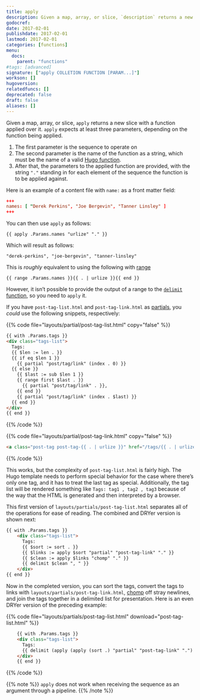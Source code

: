 ```yaml
---
title: apply
description: Given a map, array, or slice, `description` returns a new slice with a function applied over it.
godocref:
date: 2017-02-01
publishdate: 2017-02-01
lastmod: 2017-02-01
categories: [functions]
menu:
  docs:
    parent: "functions"
#tags: [advanced]
signature: ["apply COLLETION FUNCTION [PARAM...]"]
workson: []
hugoversion:
relatedfuncs: []
deprecated: false
draft: false
aliases: []
---
```


<!-- POTENTIAL NEW CONTENT: see apply/sequence discussion: https://discourse.gohugo.io/t/apply-printf-on-a-sequence/5722; -->

Given a map, array, or slice, `apply` returns a new slice with a function applied over it. `apply` expects at least three parameters, depending on the function being applied.

1. The first parameter is the sequence to operate on
2. The second parameter is the name of the function as a string, which must be the name of a valid [Hugo function][functions].
3. After that, the parameters to the applied function are provided, with the string `"."` standing in for each element of the sequence the function is to be applied against.

Here is an example of a content file with `name:` as a front matter field:

```toml
+++
names: [ "Derek Perkins", "Joe Bergevin", "Tanner Linsley" ]
+++
```

You can then use `apply` as follows:

```golang
{{ apply .Params.names "urlize" "." }}
```

Which will result as follows:

```
"derek-perkins", "joe-bergevin", "tanner-linsley"
```

This is *roughly* equivalent to using the following with [range][]

```golang
{{ range .Params.names }}{{ . | urlize }}{{ end }}
```

However, it isn’t possible to provide the output of a range to the [`delimit` function][delimit], so you need to `apply` it.

If you have `post-tag-list.html` and `post-tag-link.html` as [partials][], you *could* use the following snippets, respectively:

{{% code file="layouts/partial/post-tag-list.html" copy="false" %}}
```html
{{ with .Params.tags }}
<div class="tags-list">
  Tags:
  {{ $len := len . }}
  {{ if eq $len 1 }}
    {{ partial "post/tag/link" (index . 0) }}
  {{ else }}
    {{ $last := sub $len 1 }}
    {{ range first $last . }}
      {{ partial "post/tag/link" . }},
    {{ end }}
    {{ partial "post/tag/link" (index . $last) }}
  {{ end }}
</div>
{{ end }}
```
{{% /code %}}

{{% code file="layouts/partial/post-tag-link.html" copy="false" %}}
```html
<a class="post-tag post-tag-{{ . | urlize }}" href="/tags/{{ . | urlize }}">{{ . }}</a>
```
{{% /code %}}

This works, but the complexity of `post-tag-list.html` is fairly high. The Hugo template needs to perform special behavior for the case where there’s only one tag, and it has to treat the last tag as special. Additionally, the tag list will be rendered something like `Tags: tag1 , tag2 , tag3` because of the way that the HTML is generated and then interpreted by a browser.

This first version of `layouts/partials/post-tag-list.html` separates all of the operations for ease of reading. The combined and DRYer version is shown next:

```html
{{ with .Params.tags }}
    <div class="tags-list">
      Tags:
      {{ $sort := sort . }}
      {{ $links := apply $sort "partial" "post-tag-link" "." }}
      {{ $clean := apply $links "chomp" "." }}
      {{ delimit $clean ", " }}
    </div>
{{ end }}
```

Now in the completed version, you can sort the tags, convert the tags to links with `layouts/partials/post-tag-link.html`, [chomp][] off stray newlines, and join the tags together in a delimited list for presentation. Here is an even DRYer version of the preceding example:

{{% code file="layouts/partials/post-tag-list.html" download="post-tag-list.html" %}}
```html
    {{ with .Params.tags }}
    <div class="tags-list">
      Tags:
      {{ delimit (apply (apply (sort .) "partial" "post-tag-link" ".") "chomp" ".") ", " }}
    </div>
    {{ end }}
```
{{% /code %}}

{{% note %}}
`apply` does not work when receiving the sequence as an argument through a pipeline.
{{% /note %}}

[chomp]: /functions/chomp/ "See documentation for the chomp function"
[delimit]: /functions/delimit/ "See documentation for the delimit function"
[functions]: /functions/ "See the full list of Hugo functions to see what can be passed as an argument to the apply function."
[partials]: /templates/partials/
[range]: /functions/range/ "Learn the importance of the range function, a fundamental keyword in both Hugo templates and the Go programming language."
